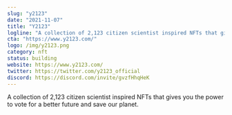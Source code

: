 ```yaml
---
slug: "y2123"
date: "2021-11-07"
title: "Y2123"
logline: "A collection of 2,123 citizen scientist inspired NFTs that gives you the power to vote for a better future and save our planet."
cta: "https://www.y2123.com/"
logo: /img/y2123.png
category: nft
status: building
website: https://www.y2123.com/
twitter: https://twitter.com/y2123_official
discord: https://discord.com/invite/gvzfHhqHeK
---
```


A collection of 2,123 citizen scientist inspired NFTs that gives you the power to vote for a better future and save our planet.
